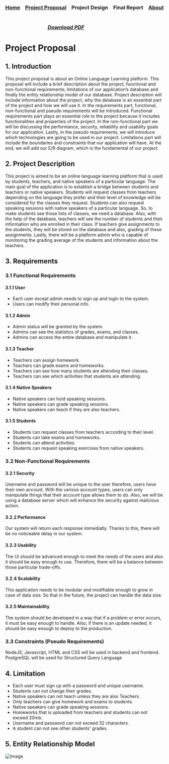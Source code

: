 ### [Home](https://bilgehansandikci.github.io/CS353_Group31/)&emsp;[Project Proposal](https://bilgehansandikci.github.io/CS353_Group31/project_proposal)&emsp;Project Design&emsp;Final Report&emsp;[About](https://bilgehansandikci.github.io/CS353_Group31/about)

###   &emsp;&emsp;&emsp;&emsp;&emsp;&emsp;&emsp;&emsp;&emsp;&emsp;&emsp;&emsp;&emsp;&emsp;&emsp;&emsp;&emsp;&emsp;&emsp;&emsp;&emsp;&emsp;&emsp;&emsp;&emsp;&emsp;&emsp;&emsp;&emsp;&emsp;&emsp;&emsp;&emsp;&emsp;&emsp;&emsp;&emsp;&emsp; *[Download PDF](https://bilgehansandikci.github.io/CS353_Group31/Group31.pdf)*

# Project Proposal 

## 1. Introduction
This project proposal is about an Online Language Learning platform. This proposal will include a brief description about the project, functional and non-functional requirements, limitations of our application’s database and finally the entity relationship model of our database. 
	Project description will include information about the project, why the database is an essential part of the project and how we will use it.
	In the requirements part, functional, non-functional and pseudo requirements will be introduced. Functional requirements part plays an essential role to the project because it includes functionalities and properties of the project. In the non-functional part we will be discussing the performance, security, reliability and usability goals for our application. Lastly, in the pseudo requirements, we will introduce which technologies are going to be used in our project.
	Limitations part will include the boundaries and constraints that our application will have. At the end, we will add our E/R diagram, which is the fundamental of our project.
## 2. Project Description
This project is aimed to be an online language learning platform that is used by students, teachers, and native speakers of a particular language. The main goal of the application is to establish a bridge between students and teachers or native speakers. Students will request classes from teachers depending on the language they prefer and their level of knowledge will be considered for the classes they request. Students can also request speaking sessions with native speakers of a particular language. So, to make students see those lists of classes, we need a database. Also, with the help of the database, teachers will see the number of students and their information who are enrolled in their class. If teachers give assignments to the students, they will be stored on the database and also, grading of these assignments. Lastly, there will be a platform admin who is capable of monitoring the grading average of the students and information about the teachers.

## 3. Requirements 
### 3.1 Functional Requirements
#### 3.1.1 User

- Each user except admin needs to sign up and login to the system.
- Users can modify their personal info.

#### 3.1.2 Admin

- Admin status will be granted by the system.
- Admins can see the statistics of grades, exams, and classes.
- Admins can access the entire database and manipulate it.

#### 3.1.3 Teacher

- Teachers can assign homework.
- Teachers can grade exams and homeworks.
- Teachers can see how many students are attending their classes.
- Teachers can see which activities that students are attending.

#### 3.1.4 Native Speakers

- Native speakers can hold speaking sessions.
- Native speakers can grade speaking sessions.
- Native speakers can teach if they are also teachers.

#### 3.1.5 Students

- Students can request classes from teachers according to their level.
- Students can take exams and homeworks.
- Students can attend activities.
- Students can request speaking exercises from native speakers.

### 3.2 Non-Functional Requirements
#### 3.2.1 Security
Username and password will be unique to the user therefore, users have their own account. With the various account types, users can only manipulate things that their account type allows them to do. Also, we will be using a database server which will enhance the security against malicious action. 
#### 3.2.2 Performance
Our system will return each response immediatly. Thanks to this, there will be no noticeable delay in our system.
#### 3.2.3 Usability
The UI should be advanced enough to meet the needs of the users and also it should be easy enough to use. Therefore, there will be a balance between those particular trade-offs. 
#### 3.2.4 Scalability
This application needs to be modular and modifiable enough to grow in case of data size. So that in the future, the project can handle the data size.
#### 3.2.5 Maintainability
The system should be developed in a way that if a problem or error occurs, it must be easy enough to handle. Also, if there is an update needed, it should be easy enough to deploy to the production.
### 3.3 Constraints (Pseudo Requirements)
NodeJS, Javascript, HTML and CSS  will be used in backend and frontend.
PostgreSQL will be used for Structured Query Language
## 4. Limitation

- Each user must sign up with a password and unique username.
- Students can not change their grades.
- Native speakers can not teach unless they are also Teachers.
- Only teachers can give homework and exams to students.
- Native speakers can grade speaking sessions.
- Homeworks that is uploaded from teachers and students can not exceed 20mb.
- Username and password can not exceed 32 characters.
- A student can not see other students' grades.

## 5. Entity Relationship Model
![Image](https://bilgehansandikci.github.io/CS353_Group31/proposal_diagram1.png)


